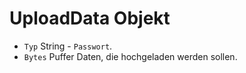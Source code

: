 # UploadData Objekt

* `Typ` String - `Passwort`.
* ` Bytes ` Puffer Daten, die hochgeladen werden sollen.
